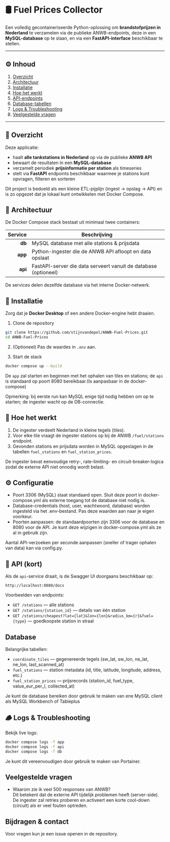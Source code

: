# 🛢️ Fuel Prices Collector

Een volledig gecontaineriseerde Python-oplossing om **brandstofprijzen in Nederland** te verzamelen via de publieke ANWB-endpoints, deze in een **MySQL-database** op te slaan, en via een **FastAPI-interface** beschikbaar te stellen.

---

## ⚙️ Inhoud
1. [Overzicht](#overzicht)
2. [Architectuur](#architectuur)
3. [Installatie](#installatie)
4. [Hoe het werkt](#hoe-het-werkt)
5. [API-endpoints](#api-endpoints)
6. [Database-tabellen](#database-tabellen)
7. [Logs & Troubleshooting](#logs--troubleshooting)
8. [Veelgestelde vragen](#veelgestelde-vragen)


---

## 🧭 Overzicht

Deze applicatie:
- haalt **alle tankstations in Nederland** op via de publieke **ANWB API**
- bewaart de resultaten in een **MySQL-database**
- verzamelt periodiek **prijsinformatie per station** als timeseries
- stelt via **FastAPI** endpoints beschikbaar waarmee je stations kunt opvragen, filteren en sorteren

Dit project is bedoeld als een kleine ETL-pijplijn (ingest → opslag → API) en is zo opgezet dat je lokaal kunt ontwikkelen met Docker Compose.

## 🧩 Architectuur

De Docker Compose stack bestaat uit minimaal twee containers:

| Service | Beschrijving |
|--------:|-------------|
| **db**  | MySQL database met alle stations & prijsdata |
| **app** | Python-ingester die de ANWB API afloopt en data opslaat |
| **api** | FastAPI-server die data serveert vanuit de database (optioneel) |

De services delen dezelfde database via het interne Docker-netwerk.

## 🚀 Installatie

Zorg dat je **Docker Desktop** of een andere Docker-engine hebt draaien.

1) Clone de repository

```bash
git clone https://github.com/stijnvandepol/ANWB-Fuel-Prices.git
cd ANWB-Fuel-Prices
```

2) (Optioneel) Pas de waardes in `.env` aan.

3) Start de stack

```bash
docker compose up --build
```

De `app` zal starten en beginnen met het ophalen van tiles en stations; de `api` is standaard op poort 8080 bereikbaar.(Is aanpasbaar in de docker-compose)

Opmerking: bij eerste run kan MySQL enige tijd nodig hebben om op te starten; de ingester wacht op de DB-connectie.

## 🧠 Hoe het werkt

1. De ingester verdeelt Nederland in kleine tegels (tiles).
2. Voor elke tile vraagt de ingester stations op bij de ANWB `/fuel/stations` endpoint.
3. Gevonden stations en prijsdata worden in MySQL opgeslagen in de tabellen `fuel_stations` en `fuel_station_prices`.

De ingester bevat eenvoudige retry-, rate-limiting- en circuit-breaker-logica zodat de externe API niet onnodig wordt belast.

## ⚙️ Configuratie 

- Poort 3306 (MySQL) staat standaard open. Sluit deze poort in docker-compose.yml als externe toegang tot de database niet nodig is.
- Database-credentials (host, user, wachtwoord, database) worden ingesteld via het .env-bestand. Pas deze waarden aan naar je eigen voorkeur.
- Poorten aanpassen: de standaardpoorten zijn 3306 voor de database en 8080 voor de API. Je kunt deze wijzigen in docker-compose.yml als ze al in gebruik zijn.

Aantal API-verzoeken per seconde aanpassen (sneller of trager ophalen van data) kan via config.py.

## 🧭 API (kort)

Als de `api`-service draait, is de Swagger UI doorgaans beschikbaar op:

```
http://localhost:8080/docs
```

Voorbeelden van endpoints:
- `GET /stations` — alle stations
- `GET /stations/{station_id}` — details van één station
- `GET /stations/cheapest?lat={lat}&lon={lon}&radius_km={r}&fuel={type}` — goedkoopste station in straal

## Database

Belangrijke tabellen:

- `coordinate_tiles` — gegenereerde tegels (sw_lat, sw_lon, ne_lat, ne_lon, last_scanned_at)
- `fuel_stations` — station metadata (id, title, latitude, longitude, address, etc.)
- `fuel_station_prices` — prijsrecords (station_id, fuel_type, value_eur_per_l, collected_at)

Je kunt de database bereiken door gebruik te maken van ene MySQL client als MySQL Workbench of Tableplus

## 🪵 Logs & Troubleshooting

Bekijk live logs:

```bash
docker compose logs -f app
docker compose logs -f api
docker compose logs -f db
```

Je kunt dit vereenvoudigen door gebruik te maken van Portainer.

## Veelgestelde vragen

- Waarom zie ik veel 500 responses van ANWB?  
	Dit betekent dat de externe API tijdelijk problemen heeft (server-side). De ingester zal retries proberen en activeert een korte cool-down (circuit) als er veel fouten optreden.

## Bijdragen & contact

Voor vragen kun je een issue openen in de repository.
